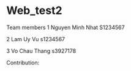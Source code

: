 # Web_test2
Team members
1 Nguyen Minh Nhat
  S1234567

2 Lam Uy Vu
  s1234567

3 Vo Chau Thang
  s3927178

  Contribution:
  